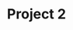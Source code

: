 ---
layout: projects
title: Project 2
desc: Meta desc
cover: /assets/images/cover-project-2.jpg
typeds:
 - title: Website design
 - title: Ironhack, Berlin
introduction: "The rise of the digital press has seen a tremendous peak over the last years. The audience is increasing as Millennials grow older, demanding all sorts of content.

The best magazines and newspapers had already launched their digital version in early 2000, but it has been only in the last 5 years that the digital experience started to take its own shape.

With numbers increasing, publishers are prompted to deliver quality content along with a great digital product for readers to experience a different but still unique act of opening up a magazine and dive into it."
challenge: "Design a responsive online platform for a magazine, newspaper or blog directed to meet the needs and goals of the presented User Persona."
personas:
 - picture: /assets/images/pic-persona.jpg
   name: Name
   age: Age
   title: Title
   quotation: Quote
   motivations: Motivations
   frustrations: Frustrations
   goals: Goals
   environment: Environment
text_process: "At vero eos et accusamus et iusto odio dignissimos ducimus qui blanditiis praesentium voluptatum deleniti atque corrupti quos dolores et quas molestias excepturi sint occaecati cupiditate non provident, similique sunt in culpa qui officia deserunt mollitia animi, id est laborum et dolorum fuga. Et harum quidem rerum facilis est et expedita distinctio. Nam libero tempore, cum soluta nobis est eligendi optio cumque nihil impedit quo minus id quod maxime placeat facere possimus"
img_process: /assets/images/website-fajny-css.png
alt_img_process: Alt process
img_styles: /assets/images/styles.png
alt_img_styles: Styles
background_mobile: white
screen_mobiles: 
 - image: /assets/images/website-fajny-css.png
 - image: /assets/images/website-fajny-css.png
 - image: /assets/images/website-fajny-css.png
link_proto_mobile: "#"
background_overview: "#000"
color_overview: "#FFF"
content_overview: "At vero eos et accusamus et iusto odio dignissimos ducimus qui blanditiis praesentium voluptatum deleniti atque corrupti quos dolores et quas molestias excepturi sint occaecati cupiditate non provident, similique sunt in culpa qui officia deserunt 
mollitia animi, id est laborum et dolorum fuga. 

Tools: Et harum quidem rerum facilis est et expedita distinctio. Nam libero tempore, cum soluta nobis est eligendi optio cumque nihil impedit quo minus id quod maxime placeat facere possimus"
next_project: project-1
---